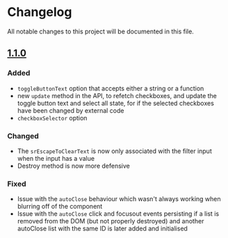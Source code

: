 # Changelog

All notable changes to this project will be documented in this file.

## [1.1.0]

### Added

-   `toggleButtonText` option that accepts either a string or a function
-   new `update` method in the API, to refetch checkboxes, and update the toggle button text and select all state, for if the selected checkboxes have been changed by external code
-   `checkboxSelector` option

### Changed

-   The `srEscapeToClearText` is now only associated with the filter input when the input has a value
-   Destroy method is now more defensive

### Fixed

-   Issue with the `autoClose` behaviour which wasn't always working when blurring off of the component
-   Issue with the `autoClose` click and focusout events persisting if a list is removed from the DOM (but not properly destroyed) and another autoClose list with the same ID is later added and initialised

[1.1.0]: https://github.com/mynamesleon/enhanced-checkbox-lists/compare/v1.0.0...v1.1.0
